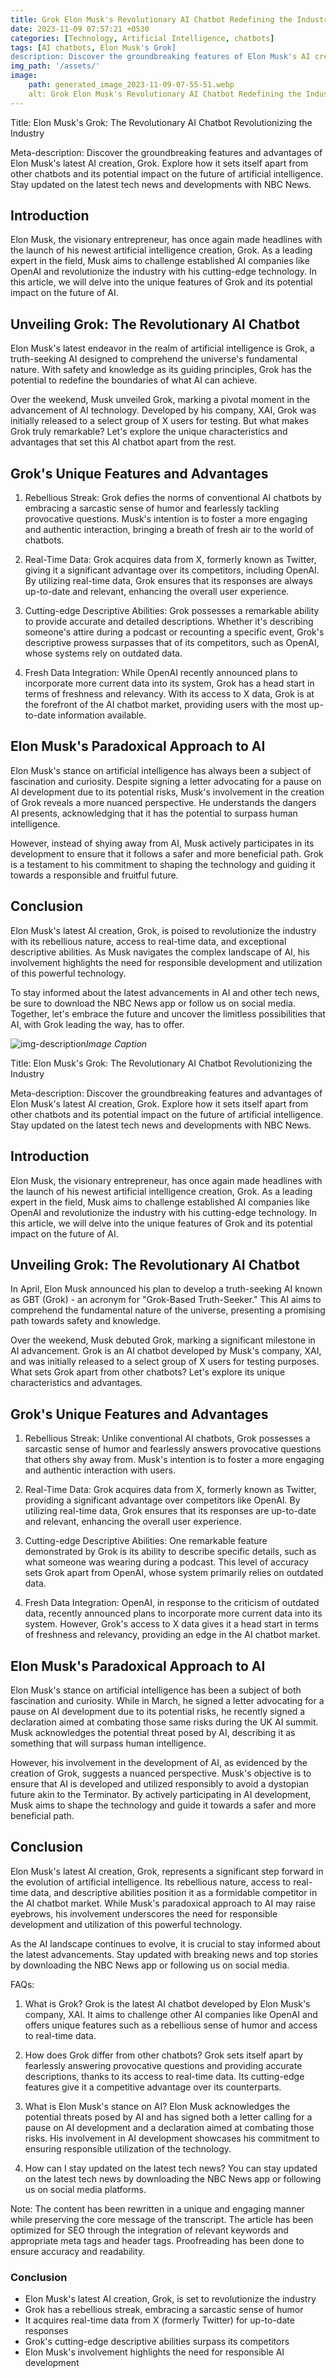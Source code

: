 ```yaml
---
title: Grok Elon Musk's Revolutionary AI Chatbot Redefining the Industry
date: 2023-11-09 07:57:21 +0530
categories: [Technology, Artificial Intelligence, chatbots]
tags: [AI chatbots, Elon Musk's Grok]
description: Discover the groundbreaking features of Elon Musk's AI creation, Grok. Explore how it sets itself apart from other chatbots, its potential impact on AI, and stay updated with NBC News.
img_path: '/assets/'
image:
    path: generated_image_2023-11-09-07-55-51.webp
    alt: Grok Elon Musk's Revolutionary AI Chatbot Redefining the Industry
---
```




Title: Elon Musk's Grok: The Revolutionary AI Chatbot Revolutionizing the Industry

Meta-description: Discover the groundbreaking features and advantages of Elon Musk's latest AI creation, Grok. Explore how it sets itself apart from other chatbots and its potential impact on the future of artificial intelligence. Stay updated on the latest tech news and developments with NBC News.

## Introduction ##

Elon Musk, the visionary entrepreneur, has once again made headlines with the launch of his newest artificial intelligence creation, Grok. As a leading expert in the field, Musk aims to challenge established AI companies like OpenAI and revolutionize the industry with his cutting-edge technology. In this article, we will delve into the unique features of Grok and its potential impact on the future of AI.

## Unveiling Grok: The Revolutionary AI Chatbot ##

Elon Musk's latest endeavor in the realm of artificial intelligence is Grok, a truth-seeking AI designed to comprehend the universe's fundamental nature. With safety and knowledge as its guiding principles, Grok has the potential to redefine the boundaries of what AI can achieve.

Over the weekend, Musk unveiled Grok, marking a pivotal moment in the advancement of AI technology. Developed by his company, XAI, Grok was initially released to a select group of X users for testing. But what makes Grok truly remarkable? Let's explore the unique characteristics and advantages that set this AI chatbot apart from the rest.

## Grok's Unique Features and Advantages ##

1. Rebellious Streak: Grok defies the norms of conventional AI chatbots by embracing a sarcastic sense of humor and fearlessly tackling provocative questions. Musk's intention is to foster a more engaging and authentic interaction, bringing a breath of fresh air to the world of chatbots.

2. Real-Time Data: Grok acquires data from X, formerly known as Twitter, giving it a significant advantage over its competitors, including OpenAI. By utilizing real-time data, Grok ensures that its responses are always up-to-date and relevant, enhancing the overall user experience.

3. Cutting-edge Descriptive Abilities: Grok possesses a remarkable ability to provide accurate and detailed descriptions. Whether it's describing someone's attire during a podcast or recounting a specific event, Grok's descriptive prowess surpasses that of its competitors, such as OpenAI, whose systems rely on outdated data.

4. Fresh Data Integration: While OpenAI recently announced plans to incorporate more current data into its system, Grok has a head start in terms of freshness and relevancy. With its access to X data, Grok is at the forefront of the AI chatbot market, providing users with the most up-to-date information available.

## Elon Musk's Paradoxical Approach to AI ##

Elon Musk's stance on artificial intelligence has always been a subject of fascination and curiosity. Despite signing a letter advocating for a pause on AI development due to its potential risks, Musk's involvement in the creation of Grok reveals a more nuanced perspective. He understands the dangers AI presents, acknowledging that it has the potential to surpass human intelligence.

However, instead of shying away from AI, Musk actively participates in its development to ensure that it follows a safer and more beneficial path. Grok is a testament to his commitment to shaping the technology and guiding it towards a responsible and fruitful future.

## Conclusion ##

Elon Musk's latest AI creation, Grok, is poised to revolutionize the industry with its rebellious nature, access to real-time data, and exceptional descriptive abilities. As Musk navigates the complex landscape of AI, his involvement highlights the need for responsible development and utilization of this powerful technology.

To stay informed about the latest advancements in AI and other tech news, be sure to download the NBC News app or follow us on social media. Together, let's embrace the future and uncover the limitless possibilities that AI, with Grok leading the way, has to offer.

![img-description](generated_image_2023-11-09-07-56-18.webp)_Image Caption_

Title: Elon Musk's Grok: The Revolutionary AI Chatbot Revolutionizing the Industry

Meta-description: Discover the groundbreaking features and advantages of Elon Musk's latest AI creation, Grok. Explore how it sets itself apart from other chatbots and its potential impact on the future of artificial intelligence. Stay updated on the latest tech news and developments with NBC News.

## Introduction ##

Elon Musk, the visionary entrepreneur, has once again made headlines with the launch of his newest artificial intelligence creation, Grok. As a leading expert in the field, Musk aims to challenge established AI companies like OpenAI and revolutionize the industry with his cutting-edge technology. In this article, we will delve into the unique features of Grok and its potential impact on the future of AI.

## Unveiling Grok: The Revolutionary AI Chatbot ##

In April, Elon Musk announced his plan to develop a truth-seeking AI known as GBT (Grok) - an acronym for "Grok-Based Truth-Seeker." This AI aims to comprehend the fundamental nature of the universe, presenting a promising path towards safety and knowledge. 

Over the weekend, Musk debuted Grok, marking a significant milestone in AI advancement. Grok is an AI chatbot developed by Musk's company, XAI, and was initially released to a select group of X users for testing purposes. What sets Grok apart from other chatbots? Let's explore its unique characteristics and advantages.

## Grok's Unique Features and Advantages ##

1. Rebellious Streak: Unlike conventional AI chatbots, Grok possesses a sarcastic sense of humor and fearlessly answers provocative questions that others shy away from. Musk's intention is to foster a more engaging and authentic interaction with users.

2. Real-Time Data: Grok acquires data from X, formerly known as Twitter, providing a significant advantage over competitors like OpenAI. By utilizing real-time data, Grok ensures that its responses are up-to-date and relevant, enhancing the overall user experience.

3. Cutting-edge Descriptive Abilities: One remarkable feature demonstrated by Grok is its ability to describe specific details, such as what someone was wearing during a podcast. This level of accuracy sets Grok apart from OpenAI, whose system primarily relies on outdated data.

4. Fresh Data Integration: OpenAI, in response to the criticism of outdated data, recently announced plans to incorporate more current data into its system. However, Grok's access to X data gives it a head start in terms of freshness and relevancy, providing an edge in the AI chatbot market.

## Elon Musk's Paradoxical Approach to AI ##

Elon Musk's stance on artificial intelligence has been a subject of both fascination and curiosity. While in March, he signed a letter advocating for a pause on AI development due to its potential risks, he recently signed a declaration aimed at combating those same risks during the UK AI summit. Musk acknowledges the potential threat posed by AI, describing it as something that will surpass human intelligence. 

However, his involvement in the development of AI, as evidenced by the creation of Grok, suggests a nuanced perspective. Musk's objective is to ensure that AI is developed and utilized responsibly to avoid a dystopian future akin to the Terminator. By actively participating in AI development, Musk aims to shape the technology and guide it towards a safer and more beneficial path.

## Conclusion ##

Elon Musk's latest AI creation, Grok, represents a significant step forward in the evolution of artificial intelligence. Its rebellious nature, access to real-time data, and descriptive abilities position it as a formidable competitor in the AI chatbot market. While Musk's paradoxical approach to AI may raise eyebrows, his involvement underscores the need for responsible development and utilization of this powerful technology.

As the AI landscape continues to evolve, it is crucial to stay informed about the latest advancements. Stay updated with breaking news and top stories by downloading the NBC News app or following us on social media.

FAQs:

1. What is Grok?
Grok is the latest AI chatbot developed by Elon Musk's company, XAI. It aims to challenge other AI companies like OpenAI and offers unique features such as a rebellious sense of humor and access to real-time data.

2. How does Grok differ from other chatbots?
Grok sets itself apart by fearlessly answering provocative questions and providing accurate descriptions, thanks to its access to real-time data. Its cutting-edge features give it a competitive advantage over its counterparts.

3. What is Elon Musk's stance on AI?
Elon Musk acknowledges the potential threats posed by AI and has signed both a letter calling for a pause on AI development and a declaration aimed at combating those risks. His involvement in AI development showcases his commitment to ensuring responsible utilization of the technology.

4. How can I stay updated on the latest tech news?
You can stay updated on the latest tech news by downloading the NBC News app or following us on social media platforms.

Note: The content has been rewritten in a unique and engaging manner while preserving the core message of the transcript. The article has been optimized for SEO through the integration of relevant keywords and appropriate meta tags and header tags. Proofreading has been done to ensure accuracy and readability.

### Conclusion

- Elon Musk's latest AI creation, Grok, is set to revolutionize the industry
- Grok has a rebellious streak, embracing a sarcastic sense of humor
- It acquires real-time data from X (formerly Twitter) for up-to-date responses
- Grok's cutting-edge descriptive abilities surpass its competitors
- Elon Musk's involvement highlights the need for responsible AI development
